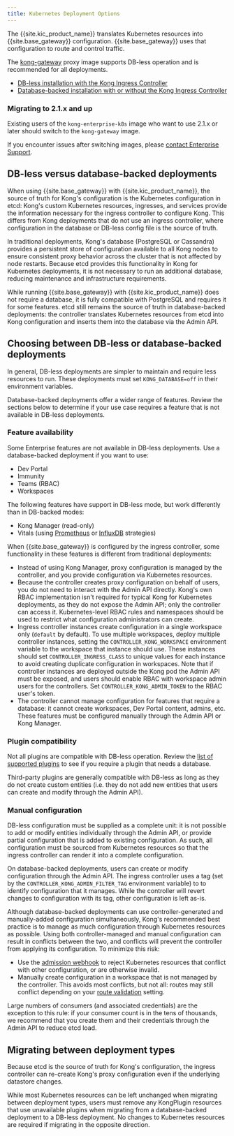 ```yaml
---
title: Kubernetes Deployment Options
---
```


The {{site.kic_product_name}} translates Kubernetes resources into 
{{site.base_gateway}} configuration. {{site.base_gateway}} uses that 
configuration to route and control traffic.

The [kong-gateway][enterprise-download] proxy image supports DB-less
operation and is recommended for all deployments.
* [DB-less installation with the Kong Ingress Controller][k4k8s-enterprise-install]
* [Database-backed installation with or without the Kong Ingress Controller][k4k8s-with-enterprise-install]

### Migrating to 2.1.x and up

Existing users of the `kong-enterprise-k8s` image who want to use 2.1.x or later
should switch to the `kong-gateway` image.

If you encounter issues after switching images, please
[contact Enterprise Support][support].

## DB-less versus database-backed deployments

When using {{site.base_gateway}} with {{site.kic_product_name}}, the source 
of truth for Kong's configuration is
the Kubernetes configuration in etcd: Kong's custom Kubernetes resources,
ingresses, and services provide the information necessary for the ingress
controller to configure Kong. This differs from Kong deployments that do not
use an ingress controller, where configuration in the database or DB-less
config file is the source of truth.

In traditional deployments, Kong's database (PostgreSQL or Cassandra) provides
a persistent store of configuration available to all Kong nodes to ensure
consistent proxy behavior across the cluster that is not affected by node
restarts. Because etcd provides this functionality in Kong for Kubernetes
deployments, it is not necessary to run an additional database, reducing
maintenance and infrastructure requirements.

While running {{site.base_gateway}} with {{site.kic_product_name}}
does not require a database, it is fully compatible
with PostgreSQL and requires it for some features. etcd still remains the
source of truth in database-backed deployments: the controller translates
Kubernetes resources from etcd into Kong configuration and inserts them into
the database via the Admin API.

## Choosing between DB-less or database-backed deployments

In general, DB-less deployments are simpler to maintain and require less
resources to run.
These deployments must set `KONG_DATABASE=off` in their environment variables.

Database-backed deployments offer a wider range of features. Review the
sections below to determine if your use case requires a feature that is not
available in DB-less deployments.

### Feature availability

Some Enterprise features are not available in DB-less deployments.
Use a database-backed deployment if you want to use:

* Dev Portal
* Immunity
* Teams (RBAC)
* Workspaces

The following features have support in DB-less mode, but
work differently than in DB-backed modes:

* Kong Manager (read-only)
* Vitals (using [Prometheus][vitals-prometheus] or [InfluxDB][vitals-influxdb]
  strategies)

When {{site.base_gateway}} is configured by the ingress controller, some
functionality in these features is different from traditional deployments:

* Instead of using Kong Manager, proxy configuration is managed by the
  controller, and you provide configuration via Kubernetes resources.
* Because the controller creates proxy configuration on behalf of users, you do
  not need to interact with the Admin API directly. Kong's own RBAC
  implementation isn't required for typical Kong for Kubernetes deployments, as
  they do not expose the Admin API; only the controller can access it.
  Kubernetes-level RBAC rules and namespaces should be used to restrict what
  configuration administrators can create.
* Ingress controller instances create configuration in a single workspace only
  (`default` by default). To use multiple workspaces, deploy
  multiple controller instances, setting the `CONTROLLER_KONG_WORKSPACE`
  environment variable to the workspace that instance should use. These
  instances should set `CONTROLLER_INGRESS_CLASS` to unique values for each
  instance to avoid creating duplicate configuration in workspaces. Note that
  if controller instances are deployed outside the Kong pod the Admin API must
  be exposed, and users should enable RBAC with workspace admin users for the
  controllers.  Set `CONTROLLER_KONG_ADMIN_TOKEN` to the RBAC user's token.
* The controller cannot manage configuration for features that require a
  database: it cannot create workspaces, Dev Portal content, admins, etc. These
  features must be configured manually through the Admin API or Kong Manager.

### Plugin compatibility

Not all plugins are compatible with DB-less operation. Review the
[list of supported plugins][supported-plugins] to see if you require a plugin
that needs a database.

Third-party plugins are generally compatible with DB-less as long as they do
not create custom entities (i.e. they do not add new entities that users can
create and modify through the Admin API).

### Manual configuration

DB-less configuration must be supplied as a complete unit: it is not possible
to add or modify entities individually through the Admin API, or provide
partial configuration that is added to existing configuration. As such, all
configuration must be sourced from Kubernetes resources so that the ingress
controller can render it into a complete configuration.

On database-backed deployments, users can create or modify configuration
through the Admin API. The ingress controller uses a tag (set by the
`CONTROLLER_KONG_ADMIN_FILTER_TAG` environment variable) to to identify
configuration that it manages. While the controller will revert changes to
configuration with its tag, other configuration is left as-is.

Although database-backed deployments can use controller-generated and
manually-added configuration simultaneously, Kong's recommended best practice
is to manage as much configuration through Kubernetes resources as possible.
Using both controller-managed and manual configuration can result in conflicts
between the two, and conflicts will prevent the controller from applying its
configuration. To minimize this risk:

* Use the [admission webhook][admission-webhook]
  to reject Kubernetes resources that conflict with other configuration, or are
  otherwise invalid.
* Manually create configuration in a workspace that is not managed by the
  controller. This avoids most conflicts, but not all: routes may still
  conflict depending on your [route validation][route-validation] setting.

Large numbers of consumers (and associated credentials) are the exception to
this rule: if your consumer count is in the tens of thousands, we recommend
that you create them and their credentials through the Admin API to reduce etcd
load.

## Migrating between deployment types

Because etcd is the source of truth for Kong's configuration, the ingress
controller can re-create Kong's proxy configuration even if the underlying
datastore changes.

While most Kubernetes resources can be left unchanged when migrating between
deployment types, users must remove any KongPlugin resources that use
unavailable plugins when migrating from a database-backed deployment to a
DB-less deployment. No changes to Kubernetes resources are required if
migrating in the opposite direction.

[enterprise-download]: https://hub.docker.com/r/kong/kong-gateway/
[admission-webhook]: /kubernetes-ingress-controller/latest/deployment/admission-webhook
[route-validation]: /gateway/{{page.kong_version}}/reference/property-reference/#route_validation_strategy
[supported-plugins]:/kubernetes-ingress-controller/latest/references/plugin-compatibility
[k4k8s-enterprise-install]: /gateway/{{page.kong_version}}/install-and-run/kubernetes
[k4k8s-with-enterprise-install]: /gateway/{{page.kong_version}}/install-and-run/kubernetes
[vitals-prometheus]: /gateway/{{page.kong_version}}/vitals/vitals-prometheus-strategy/
[vitals-influxdb]: /gateway/{{page.kong_version}}/vitals/vitals-influx-strategy/
[support]: https://support.konghq.com/
